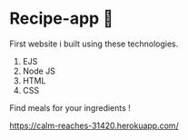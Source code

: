 # Recipe-app 🍴

First website i built using these technologies.

1. EJS
2. Node JS
3. HTML
4. CSS


Find meals for your ingredients ! 

https://calm-reaches-31420.herokuapp.com/
